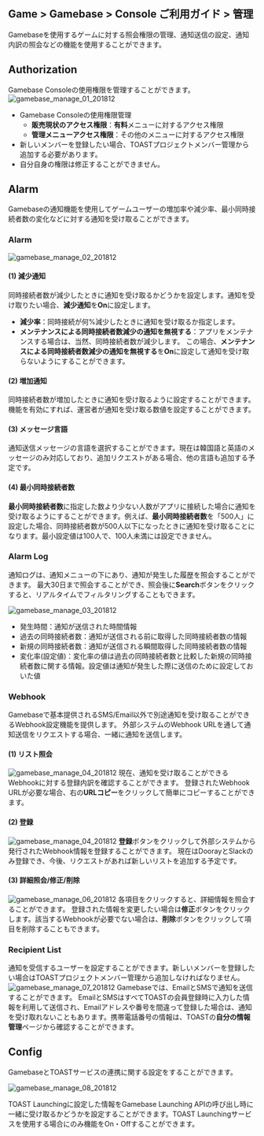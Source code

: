 ## Game > Gamebase > Console ご利用ガイド > 管理

Gamebaseを使用するゲームに対する照会権限の管理、通知送信の設定、通知内訳の照会などの機能を使用することができます。



## Authorization

Gamebase Consoleの使用権限を管理することができます。
![gamebase_manage_01_201812](https://static.toastoven.net/prod_gamebase/gamebase_manage_01_201812.png)

* Gamebase Consoleの使用権限管理
  * **販売現状のアクセス権限**：**有料**メニューに対するアクセス権限
  * **管理メニューアクセス権限**：その他のメニューに対するアクセス権限
* 新しいメンバーを登録したい場合、TOASTプロジェクトメンバー管理から追加する必要があります。
* 自分自身の権限は修正することができません。
  

## Alarm

Gamebaseの通知機能を使用してゲームユーザーの増加率や減少率、最小同時接続者数の変化などに対する通知を受け取ることができます。

### Alarm

![gamebase_manage_02_201812](https://static.toastoven.net/prod_gamebase/gamebase_manage_02_201812.png)

#### (1) 減少通知
同時接続者数が減少したときに通知を受け取るかどうかを設定します。通知を受け取りたい場合、**減少通知**を**On**に設定します。

- **減少率**：同時接続が何%減少したときに通知を受け取るか指定します。
- **メンテナンスによる同時接続者数減少の通知を無視する**：アプリをメンテナンスする場合は、当然、同時接続者数が減少します。
  この場合、**メンテナンスによる同時接続者数減少の通知を無視する**を**On**に設定して通知を受け取らないようにすることができます。

#### (2) 増加通知
同時接続者数が増加したときに通知を受け取るように設定することができます。
機能を有効にすれば、運営者が通知を受け取る数値を設定することができます。

#### (3) メッセージ言語
通知送信メッセージの言語を選択することができます。現在は韓国語と英語のメッセージのみ対応しており、追加リクエストがある場合、他の言語も追加する予定です。

#### (4) 最小同時接続者数
**最小同時接続者数**に指定した数より少ない人数がアプリに接続した場合に通知を受け取るようにすることができます。例えば、**最小同時接続者数**を「500人」に設定した場合、同時接続者数が500人以下になったときに通知を受け取ることになります。最小設定値は100人で、100人未満には設定できません。

### Alarm Log

通知ログは、通知メニューの下にあり、通知が発生した履歴を照会することができます。
最大30日まで照会することができ、照会後に**Search**ボタンをクリックすると、リアルタイムでフィルタリングすることもできます。

![gamebase_manage_03_201812](https://static.toastoven.net/prod_gamebase/gamebase_manage_03_201812.png)

- 発生時間：通知が送信された時間情報
- 過去の同時接続者数：通知が送信される前に取得した同時接続者数の情報
- 新規の同時接続者数：通知が送信される瞬間取得した同時接続者数の情報
- 変化率(設定値)：変化率の値は過去の同時接続者数と比較した新規の同時接続者数に関する情報。設定値は通知が発生した際に送信のために設定しておいた値

### Webhook
Gamebaseで基本提供されるSMS/Email以外で別途通知を受け取ることができるWebhook設定機能を提供します。
外部システムのWebhook URLを通して通知送信をリクエストする場合、一緒に通知を送信します。

#### (1) リスト照会
![gamebase_manage_04_201812](https://static.toastoven.net/prod_gamebase/gamebase_manage_04_201812.png)
現在、通知を受け取ることができるWebhookに対する登録内訳を確認することができます。
登録されたWebhook URLが必要な場合、右の**URLコピー**をクリックして簡単にコピーすることができます。

#### (2) 登録
![gamebase_manage_04_201812](https://static.toastoven.net/prod_gamebase/gamebase_manage_04_201812.png)
**登録**ボタンをクリックして外部システムから発行されたWebhook情報を登録することができます。
現在はDoorayとSlackのみ登録でき、今後、リクエストがあれば新しいリストを追加する予定です。

#### (3) 詳細照会/修正/削除
![gamebase_manage_06_201812](https://static.toastoven.net/prod_gamebase/gamebase_manage_06_201812.png)
各項目をクリックすると、詳細情報を照会することができます。
登録された情報を変更したい場合は**修正**ボタンをクリックします。該当するWebhookが必要でない場合は、**削除**ボタンをクリックして項目を削除することもできます。

### Recipient List

通知を受信するユーザーを設定することができます。新しいメンバーを登録したい場合はTOASTプロジェクトメンバー管理から追加しなければなりません。
![gamebase_manage_07_201812](https://static.toastoven.net/prod_gamebase/gamebase_manage_07_201812.png)
Gamebaseでは、EmailとSMSで通知を送信することができます。
EmailとSMSはすべてTOASTの会員登録時に入力した情報を利用して送信され、Emailアドレスや番号を間違って登録した場合は、通知を受け取れないこともあります。携帯電話番号の情報は、TOASTの**自分の情報管理**ページから確認することができます。


## Config

GamebaseとTOASTサービスの連携に関する設定をすることができます。

![gamebase_manage_08_201812](https://static.toastoven.net/prod_gamebase/gamebase_manage_08_201812.png)

TOAST Launchingに設定した情報をGamebase Launching APIの呼び出し時に一緒に受け取るかどうかを設定することができます。TOAST Launchingサービスを使用する場合にのみ機能をOn・Offすることができます。